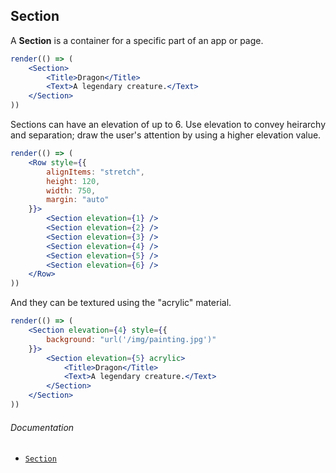 ## Section

A **Section** is a container for a specific part of an app or page.

```jsx
render(() => (
	<Section>
		<Title>Dragon</Title>
		<Text>A legendary creature.</Text>
	</Section>
))
```

Sections can have an elevation of up to 6. Use elevation to convey heirarchy and separation; draw the user's attention by using a higher elevation value.

```jsx
render(() => (
	<Row style={{
		alignItems: "stretch",
		height: 120,
		width: 750,
		margin: "auto"
	}}>
		<Section elevation={1} />
		<Section elevation={2} />
		<Section elevation={3} />
		<Section elevation={4} />
		<Section elevation={5} />
		<Section elevation={6} />
	</Row>
))
```

And they can be textured using the "acrylic" material.

```jsx
render(() => (
	<Section elevation={4} style={{
		background: "url('/img/painting.jpg')"
	}}>
		<Section elevation={5} acrylic>
			<Title>Dragon</Title>
			<Text>A legendary creature.</Text>
		</Section>
	</Section>
))
```

###### Documentation
- [`Section`](/wiki/modules/_components_layout_section_.html)

